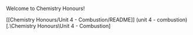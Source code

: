 Welcome to Chemistry Honours!

[[Chemistry Honours/Unit 4 - Combustion/README]]
(unit 4 - combustion)[.\Chemistry Honours\Unit 4 - Combustion\]
